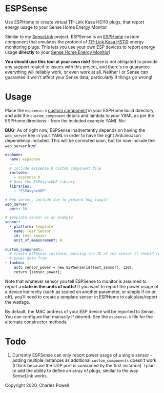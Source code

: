 # ESPSense
Use ESPHome to create virtual TP-Link Kasa HS110 plugs, that report energy usage to your Sense Home Energy Monitor

Similar to my [SenseLink](https://github.com/cbpowell/SenseLink) project, ESPSense is an [ESPHome](https://esphome.io) custom component that emulates the protocol of [TP-Link Kasa HS110](https://www.tp-link.com/us/home-networking/smart-plug/hs110/) energy monitoring plugs. This lets you use your own ESP devices to report energy usage **directly** to your [Sense Home Energy Monitor](https://sense.com/)!

**You should use this tool at your own risk!** Sense is not obligated to provide any support related to issues with this project, and there's no guarantee everything will reliably work, or even work at all. Neither I or Sense can guarantee it won't affect your Sense data, particularly if things go wrong!

# Usage
Place the `espsense.h` [custom component](https://esphome.io/custom/custom_component.html) in your ESPHome build directory, and add the `custom_component` details and lambda to your YAML as per the ESPHome directions - from the included example YAML file:

**BUG:** As of right now, ESPSense inadvertently depends on having the `web_server` key in your YAML in order to have the right ArduinoJson dependency included. This will be corrected soon, but for now include the `web_server` key!

```yaml
esphome:
  name: espsense
  ...
  # Include espsense.h custom component file
  includes:
    - espsense.h
  # Uses the ESPAsyncUDP library
  libraries:
    - "ESPAsyncUDP"

# Web server, include due to present bug (oops)
web_server:
  port: 80

# Template sensor as an example
sensor:
  - platform: template
    name: Test Sensor
    id: test_sensor
    unit_of_measurement: W
  
custom_component:
  # Create ESPSense instance, passing the ID of the sensor it should retrieve
  # power data from
- lambda: |-
    auto sensor_power = new ESPSense(id(test_sensor), 120);
    return {sensor_power};
```

Note that whatever sensor you tell ESPSense to monitor is assumed to report a **state in the units of watts!** If you want to report the power usage of a device indirectly (such as scaled on another parameter, or simply if on or off), you'll need to create a template sensor in ESPHome to calculate/report the wattage.

By default, the MAC address of your ESP device will be reported to Sense. You can configure that manually if desired. See the `espsense.h` file for the alternate constructor methods.

# Todo
1. Currently ESPSense can only report power usage of a single sensor - adding multiple instances as additional `custom_components` doesn't work (I think because the UDP port is consumed by the first instance). I plan to add the ability to define an array of plugs, similar to the way SenseLink works.

Copyright 2020, Charles Powell
